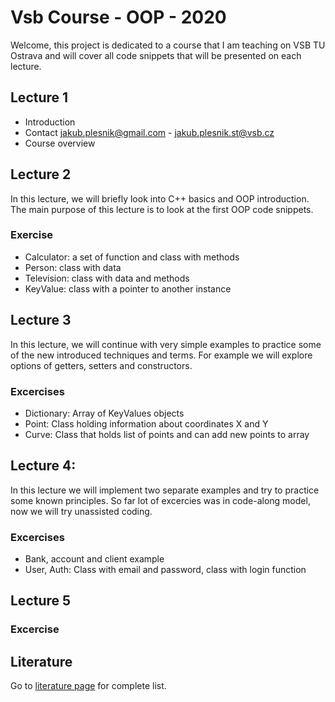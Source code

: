 # Vsb Course - OOP - 2020

Welcome, this project is dedicated to a course that I am teaching on VSB TU Ostrava and will cover all code snippets that will be presented on each lecture.

## Lecture 1
- Introduction
- Contact jakub.plesnik@gmail.com - jakub.plesnik.st@vsb.cz
- Course overview

## Lecture 2 
In this lecture, we will briefly look into C++ basics and OOP introduction.
The main purpose of this lecture is to look at the first OOP code snippets.

### Exercise
* Calculator: a set of function and class with methods
* Person: class with data
* Television: class with data and methods
* KeyValue: class with a pointer to another instance

## Lecture 3
In this lecture, we will continue with very simple examples to practice some of the new introduced techniques and terms. For example we will explore options of getters, setters and constructors.

### Excercises
* Dictionary: Array of KeyValues objects
* Point: Class holding information about coordinates X and Y
* Curve: Class that holds list of points and can add new points to array

## Lecture 4:

In this lecture we will implement two separate examples and try to practice some known principles. 
So far lot of excercies was in code-along model, now we will try unassisted coding.

### Excercises
* Bank, account and client example
* User, Auth: Class with email and password, class with login function

## Lecture 5

### Excercise

## Literature
Go to [literature page](Literature.md) for complete list.
